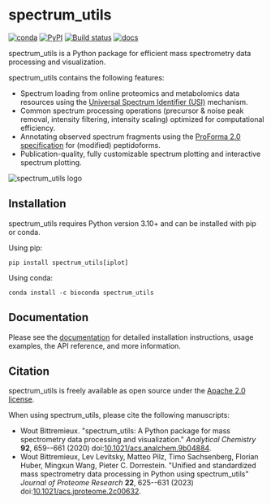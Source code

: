 # spectrum_utils

[![conda](https://img.shields.io/conda/vn/bioconda/spectrum_utils?color=green)](http://bioconda.github.io/recipes/spectrum_utils/README.html)
[![PyPI](https://img.shields.io/pypi/v/spectrum_utils?color=green)](https://pypi.org/project/spectrum_utils/)
[![Build status](https://github.com/bittremieux/spectrum_utils/workflows/tests/badge.svg)](https://github.com/bittremieux/spectrum_utils/actions?query=workflow:tests)
[![docs](https://readthedocs.org/projects/spectrum-utils/badge/?version=latest)](https://spectrum-utils.readthedocs.io/en/latest/?badge=latest)

spectrum_utils is a Python package for efficient mass spectrometry data processing and visualization.

spectrum_utils contains the following features:

- Spectrum loading from online proteomics and metabolomics data resources using the [Universal Spectrum Identifier (USI)](https://www.psidev.info/usi) mechanism.
- Common spectrum processing operations (precursor & noise peak removal, intensity filtering, intensity scaling) optimized for computational efficiency.
- Annotating observed spectrum fragments using the [ProForma 2.0 specification](https://www.psidev.info/proforma) for (modified) peptidoforms.
- Publication-quality, fully customizable spectrum plotting and interactive spectrum plotting.

![spectrum_utils logo](spectrum_utils.png)

## Installation

spectrum_utils requires Python version 3.10+ and can be installed with pip or conda.

Using pip:

    pip install spectrum_utils[iplot]

Using conda:

    conda install -c bioconda spectrum_utils

## Documentation

Please see the [documentation](https://spectrum-utils.readthedocs.io/) for detailed installation instructions, usage examples, the API reference, and more information.

## Citation
 
spectrum_utils is freely available as open source under the [Apache 2.0 license](http://opensource.org/licenses/Apache-2.0).

When using spectrum_utils, please cite the following manuscripts:
 
- Wout Bittremieux. "spectrum_utils: A Python package for mass spectrometry data processing and visualization." _Analytical Chemistry_ **92**, 659--661 (2020) doi:[10.1021/acs.analchem.9b04884](https://doi.org/10.1021/acs.analchem.9b04884).
- Wout Bittremieux, Lev Levitsky, Matteo Pilz, Timo Sachsenberg, Florian Huber, Mingxun Wang, Pieter C. Dorrestein. "Unified and standardized mass spectrometry data processing in Python using spectrum_utils" _Journal of Proteome Research_ **22**, 625--631 (2023) doi:[10.1021/acs.jproteome.2c00632](https://doi.org/10.1021/acs.jproteome.2c00632).
